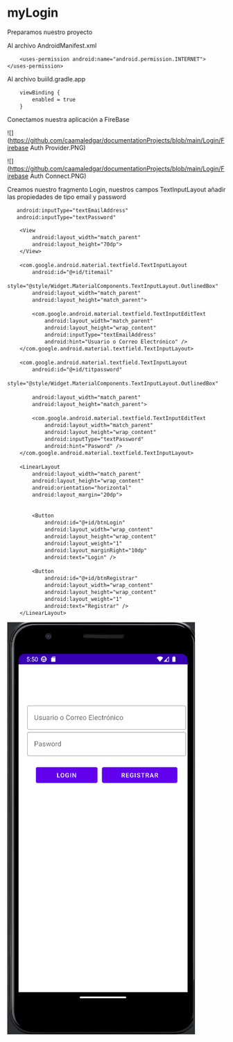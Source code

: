 # myLogin


Preparamos nuestro proyecto

Al archivo AndroidManifest.xml
````
    <uses-permission android:name="android.permission.INTERNET"></uses-permission>
````

Al archivo buiild.gradle.app
````
    viewBinding {
        enabled = true
    }
````

Conectamos nuestra aplicación a FireBase

![](https://github.com/caamaledgar/documentationProjects/blob/main/Login/Firebase Auth Provider.PNG)

![](https://github.com/caamaledgar/documentationProjects/blob/main/Login/Firebase Auth Connect.PNG)


Creamos nuestro fragmento Login, nuestros campos TextInputLayout añadir las propiedades de tipo email y password
````
   android:inputType="textEmailAddress"
   android:inputType="textPassword"
````

````
    <View
        android:layout_width="match_parent"
        android:layout_height="70dp">
    </View>

    <com.google.android.material.textfield.TextInputLayout
        android:id="@+id/titemail"
        style="@style/Widget.MaterialComponents.TextInputLayout.OutlinedBox"
        android:layout_width="match_parent"
        android:layout_height="match_parent">

        <com.google.android.material.textfield.TextInputEditText
            android:layout_width="match_parent"
            android:layout_height="wrap_content"
            android:inputType="textEmailAddress"
            android:hint="Usuario o Correo Electrónico" />
    </com.google.android.material.textfield.TextInputLayout>

    <com.google.android.material.textfield.TextInputLayout
        android:id="@+id/titpassword"
        style="@style/Widget.MaterialComponents.TextInputLayout.OutlinedBox"

        android:layout_width="match_parent"
        android:layout_height="match_parent">

        <com.google.android.material.textfield.TextInputEditText
            android:layout_width="match_parent"
            android:layout_height="wrap_content"
            android:inputType="textPassword"
            android:hint="Pasword" />
    </com.google.android.material.textfield.TextInputLayout>

    <LinearLayout
        android:layout_width="match_parent"
        android:layout_height="wrap_content"
        android:orientation="horizontal"
        android:layout_margin="20dp">


        <Button
            android:id="@+id/btnLogin"
            android:layout_width="wrap_content"
            android:layout_height="wrap_content"
            android:layout_weight="1"
            android:layout_marginRight="10dp"
            android:text="Login" />

        <Button
            android:id="@+id/btnRegistrar"
            android:layout_width="wrap_content"
            android:layout_height="wrap_content"
            android:layout_weight="1"
            android:text="Registrar" />
    </LinearLayout>
````

![](https://github.com/caamaledgar/documentationProjects/blob/main/Login/Login.PNG)




